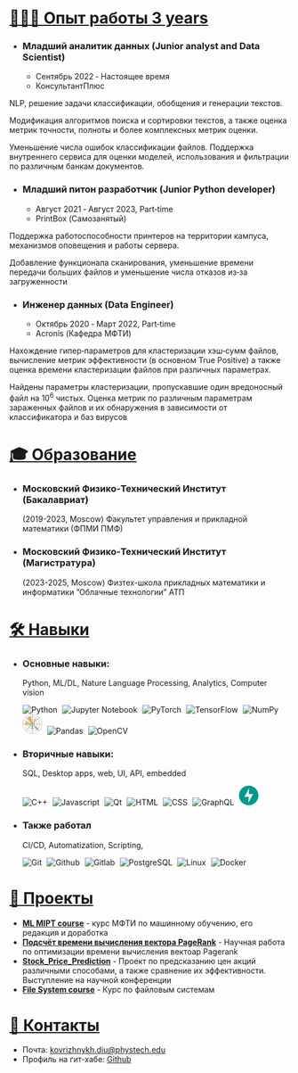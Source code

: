 <a style="display:none;">Коврижных Дмитрий Резюме</a>


# <a id="works" href="#works">👨🏻‍💻 Опыт работы 3 years</a>
* ### Младший аналитик данных (Junior analyst and Data Scientist)
   * Cентябрь 2022 ‑ Настоящее время
   * КонсультантПлюс
 
NLP, решение задачи классификации, обобщения и генерации текстов. 

Модификация алгоритмов поиска и сортировки текстов, а также оценка метрик точности, полноты и более комплексных метрик
оценки. 

Уменьшение числа ошибок классификации файлов. Поддержка внутреннего сервиса для оценки моделей, использования и фильтрации по различным банкам документов.


* ### Младший питон разработчик (Junior Python developer)
   * Август 2021 ‑ Август 2023, Part‑time
   * PrintBox (Самозанятый)

Поддержка работоспособности принтеров на территории кампуса, механизмов оповещения и работы сервера. 

Добавление функционала сканирования, уменьшение времени передачи больших файлов и уменьшение числа отказов из‑за
загруженности

* ### Инженер данных (Data Engineer)
   * Октябрь 2020 ‑ Maрт 2022, Part‑time
   * Acronis (Кафедра МФТИ)


Нахождение гипер‑параметров для кластеризации хэш‑сумм файлов, вычисление метрик эффективности (в основном True Positive)
а также оценка времени кластеризации файлов при различных параметрах.

Найдены параметры кластеризации, пропускавшие один вредоносный файл на $10^6$ чистых. Оценка метрик по различным параметрам зараженных файлов и их обнаружения в зависимости от классификатора и баз вирусов

# <a id="education" href="#education">🎓 Образование</a>

* ### Московский Физико‑Технический Институт (Бакалавриат)
    (2019-2023, Moscow) Факультет управления и прикладной математики (ФПМИ ПМФ)
  
* ### Московский Физико‑Технический Институт (Магистратура)
    (2023-2025, Moscow) Физтех-школа прикладных математики и информатики ”Облачные технологии” АТП

# <a id="skills" href="#skills">🛠️ Навыки</a>

* ### Основные навыки: 
    Python, ML/DL, Nature Language Processing, Analytics, Computer vision
    <p align="left">
      <img src="assets/icons/python.svg" width=35px style="padding-right:5px;" draggable="false" title="Python">
      <img src="assets/icons/jupyter.svg" width=25px style="padding-right:5px;" draggable="false" title="Jupyter Notebook">
      <img src="assets/icons/pytorch.svg" width=35px style="padding-right:5px;" draggable="false" title="PyTorch">
      <img src="assets/icons/tensorflow.svg" width=35px style="padding-right:5px;" draggable="false" title="TensorFlow">
      <img src="assets/icons/numpy-icon.svg" width=35px style="padding-right:5px;" draggable="false" title="NumPy">
      <img src="assets/icons/matplotlib.svg" width=35px style="padding-right:5px;" draggable="false" title="Matplotlib">
      <img src="assets/icons/pandas-icon.svg" width=30px style="padding-right:5px;" draggable="false" title="Pandas">
      <img src="assets/icons/opencv.svg" width=30px style="padding-right:5px;" draggable="false" title="OpenCV">
    </p>

* ### Вторичные навыки:
    SQL, Desktop apps, web, UI, API, embedded
    <p align="left">
      <img src="assets/icons/c-plusplus.svg" width=35px style="padding-right:5px;" draggable="false" title="C++">
      <img src="assets/icons/c.svg" width=35px style="padding-right:5px;" draggable="false" title="Javascript">    
      <img src="assets/icons/qt.svg" width=35px style="padding-right:5px;" draggable="false" title="Qt">
      <img src="assets/icons/html-5.svg" width=35px style="padding-right:5px;" draggable="false" title="HTML">
      <img src="assets/icons/css-3.svg" width=35px style="padding-right:5px;" draggable="false" title="CSS">
      <img src="assets/icons/kubernetes.svg" width=35px style="padding-right:5px;" draggable="false" title="GraphQL">
      <img src="assets/icons/fastapi.svg" width=35px style="padding-right:5px;" draggable="false" title="FastAPI">
  </p>


* ### Также работал
    CI/CD, Automatization, Scripting, 
    <p align="left">
      <img src="assets/icons/git-icon.svg" width=35px style="padding-right:5px;" draggable="false" title="Git">
      <img src="assets/icons/github-icon.svg" width=35px style="padding-right:5px;" draggable="false" title="Github">
      <img src="assets/icons/gitlab.svg" width=35px style="padding-right:5px;" draggable="false" title="Gitlab">
      <img src="assets/icons/postgresql.svg" width=35px style="padding-right:5px;" draggable="false" title="PostgreSQL">
      <img src="assets/icons/linux-tux.svg" width=35px style="padding-right:5px;" draggable="false" title="Linux">
      <img src="assets/icons/docker-icon.svg" width=35px style="padding-right:5px;" draggable="false" title="Docker">
    </p>


# <a id="projects" href="#projects">🧩 Проекты </a>
* **[ML MIPT course](https://github.com/HCL-271/ml-course-Fall-)** - курс МФТИ по машинному обучению, его редакция и доработка
* **[Подсчёт времени вычисления вектора PageRank](https://github.com/HCL-271/Page_rank)** - Научная работа по оптимизации времени вычисления вектоар Pagerank
* **[Stock_Price_Prediction](https://github.com/HCL-271/Stock_Price_Prediction)** - Проект по предсказанию цен акций различными способами, а также сравнение их эффективности. Выступление на научной конференции
* **[File System course](https://github.com/HCL-271/filesystems-101-exercises)** - Курс по файловым системам

# <a id="contacts" href="#contacts">📧 Контакты</a>
* Почта: [kovrizhnykh.diu@phystech.edu](mailto:kovrizhnykh.diu@phystech.edu)
* Профиль на гит-хабе: [Github](https://github.com/HCL-271/HCL-271.github.io/tree/main)
